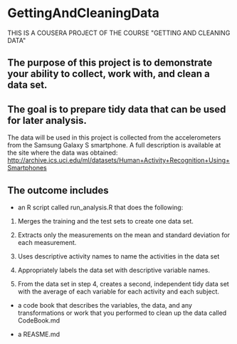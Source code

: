 # GettingAndCleaningData
THIS IS A COUSERA PROJECT OF THE COURSE "GETTING AND CLEANING DATA"

## The purpose of this project is to demonstrate your ability to collect, work with, and clean a data set. 
## The goal is to prepare tidy data that can be used for later analysis. 

The data will be used in this project is collected from the accelerometers from the Samsung Galaxy S smartphone. A full description is available at the site where the data was obtained:
http://archive.ics.uci.edu/ml/datasets/Human+Activity+Recognition+Using+Smartphones

## The outcome includes
* an R script called run_analysis.R that does the following:
1.	Merges the training and the test sets to create one data set.

2.	Extracts only the measurements on the mean and standard deviation for each measurement.

3.	Uses descriptive activity names to name the activities in the data set

4.	Appropriately labels the data set with descriptive variable names.

5.	From the data set in step 4, creates a second, independent tidy data set with the average of each variable for each activity and each subject.

* a code book that describes the variables, the data, and any transformations or work that you performed to clean up the data called CodeBook.md

* a REASME.md 
